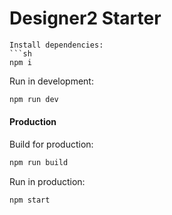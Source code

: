 # Designer2 Starter

````
Install dependencies:
```sh
npm i
````

Run in development:

```sh
npm run dev
```

#### Production

Build for production:

```sh
npm run build
```

Run in production:

```sh
npm start
```
